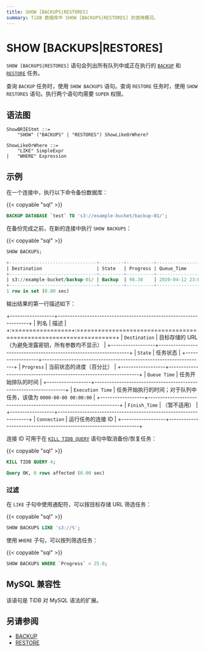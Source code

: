 ```yaml
---
title: SHOW [BACKUPS|RESTORES]
summary: TiDB 数据库中 SHOW [BACKUPS|RESTORES] 的使用概况。
---
```


# SHOW [BACKUPS|RESTORES]

`SHOW [BACKUPS|RESTORES]` 语句会列出所有队列中或正在执行的 [`BACKUP`](/sql-statements/sql-statement-backup.md) 和 [`RESTORE`](/sql-statements/sql-statement-restore.md) 任务。

查询 `BACKUP` 任务时，使用 `SHOW BACKUPS` 语句。查询 `RESTORE` 任务时，使用 `SHOW RESTORES` 语句。执行两个语句均需要 `SUPER` 权限。

## 语法图

```ebnf+diagram
ShowBRIEStmt ::=
    "SHOW" ("BACKUPS" | "RESTORES") ShowLikeOrWhere?

ShowLikeOrWhere ::=
    "LIKE" SimpleExpr
|   "WHERE" Expression
```

## 示例

在一个连接中，执行以下命令备份数据库：

{{< copyable "sql" >}}

```sql
BACKUP DATABASE `test` TO 's3://example-bucket/backup-01/';
```

在备份完成之前，在新的连接中执行 `SHOW BACKUPS`：

{{< copyable "sql" >}}

```sql
SHOW BACKUPS;
```

```sql
+--------------------------------+---------+----------+---------------------+---------------------+-------------+------------+
| Destination                    | State   | Progress | Queue_Time          | Execution_Time      | Finish_Time | Connection |
+--------------------------------+---------+----------+---------------------+---------------------+-------------+------------+
| s3://example-bucket/backup-01/ | Backup  | 98.38    | 2020-04-12 23:09:03 | 2020-04-12 23:09:25 |        NULL |          4 |
+--------------------------------+---------+----------+---------------------+---------------------+-------------+------------+
1 row in set (0.00 sec)
```

输出结果的第一行描述如下：

+------------------+------------------------------------------------------------------+
| 列名             | 描述                                                             |
+:=================+:=================================================================+
| `Destination`    | 目标存储的 URL（为避免泄露密钥，所有参数均不显示）               |
+------------------+------------------------------------------------------------------+
| `State`          | 任务状态                                                         |
+------------------+------------------------------------------------------------------+
| `Progress`       | 当前状态的进度（百分比）                                         |
+------------------+------------------------------------------------------------------+
| `Queue Time`     | 任务开始排队的时间                                               |
+------------------+------------------------------------------------------------------+
| `Execution Time` | 任务开始执行的时间；对于队列中任务，该值为 `0000-00-00 00:00:00` |
+------------------+------------------------------------------------------------------+
| `Finish_Time`    | （暂不适用）                                                     |
+------------------+------------------------------------------------------------------+
| `Connection`     | 运行任务的连接 ID                                                |
+------------------+------------------------------------------------------------------+

连接 ID 可用于在 [`KILL TIDB QUERY`](/sql-statements/sql-statement-kill.md) 语句中取消备份/恢复任务：

{{< copyable "sql" >}}

```sql
KILL TIDB QUERY 4;
```

```sql
Query OK, 0 rows affected (0.00 sec)
```

### 过滤

在 `LIKE` 子句中使用通配符，可以按目标存储 URL 筛选任务：

{{< copyable "sql" >}}

```sql
SHOW BACKUPS LIKE 's3://%';
```

使用 `WHERE` 子句，可以按列筛选任务：

{{< copyable "sql" >}}

```sql
SHOW BACKUPS WHERE `Progress` < 25.0;
```

## MySQL 兼容性

该语句是 TiDB 对 MySQL 语法的扩展。

## 另请参阅

* [BACKUP](/sql-statements/sql-statement-backup.md)
* [RESTORE](/sql-statements/sql-statement-restore.md)
